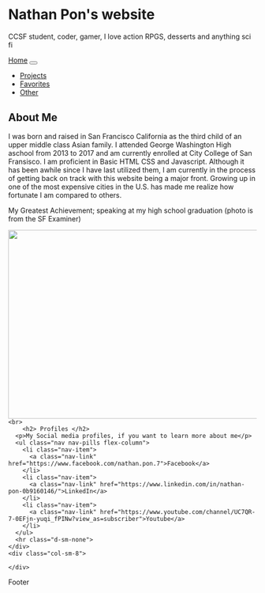 <!DOCTYPE html>
<html lang="en">
<head>
  <title>Nathan Pon's Website</title>
  <meta charset="utf-8">
  <meta name="viewport" content="width=device-width, initial-scale=1">
  <link rel="stylesheet" href="https://maxcdn.bootstrapcdn.com/bootstrap/4.1.3/css/bootstrap.min.css">
  <script src="https://ajax.googleapis.com/ajax/libs/jquery/3.3.1/jquery.min.js"></script>
  <script src="https://cdnjs.cloudflare.com/ajax/libs/popper.js/1.14.3/umd/popper.min.js"></script>
  <script src="https://maxcdn.bootstrapcdn.com/bootstrap/4.1.3/js/bootstrap.min.js"></script>
  <style>
  </style>
</head>
<body>

<div class="jumbotron text-center" style="margin-bottom:0">
  <h1>Nathan Pon's website</h1>
  <p>CCSF student, coder, gamer, I love action RPGS, desserts and anything sci fi</p> 
</div>

<nav class="navbar navbar-expand-sm bg-dark navbar-dark">
  <a class="navbar-brand" href="#">Home</a>
  <button class="navbar-toggler" type="button" data-toggle="collapse" data-target="#collapsibleNavbar">
    <span class="navbar-toggler-icon"></span>
  </button>
  <div class="collapse navbar-collapse" id="collapsibleNavbar">
    <ul class="navbar-nav">
      <li class="nav-item">
        <a class="nav-link" href="#">Projects</a>
      </li>
      <li class="nav-item">
        <a class="nav-link" href="#">Favorites</a>
      </li>
      <li class="nav-item">
        <a class="nav-link" href="#">Other</a>
      </li>    
    </ul>
  </div>  
</nav>

<div class="container" style="margin-top:30px">
  <div class="row">
    <div class="col-sm-4">
      <h2>About Me</h2>
      <P> I was born and raised in San Francisco California as the third child of an upper middle class Asian family. I attended George Washington High aschool from 2013 to 2017 and am currently enrolled at City College of San Fransisco. I am proficient in Basic HTML CSS and Javascript. Although it has been awhile since I have last utilized them, I am currently in the process of getting back on track with this website being a major front.  Growing up in one of the most expensive cities in the U.S. has made me realize how fortunate I am compared to others.  </P>
      <p>My Greatest Achievement; speaking at my high school graduation (photo is from the SF Examiner)</p>
        <img src =" http://s79f01z693v3ecoes3yyjsg1.wpengine.netdna-cdn.com/wp-content/uploads/2017/05/AP5T1525-copy.jpg" width="600" height="382"
      
    <br> 
        <h2> Profiles </h2>
      <p>My Social media profiles, if you want to learn more about me</p>
      <ul class="nav nav-pills flex-column">
        <li class="nav-item">
          <a class="nav-link" href="https://www.facebook.com/nathan.pon.7">Facebook</a>
        </li>
        <li class="nav-item">
          <a class="nav-link" href="https://www.linkedin.com/in/nathan-pon-0b9160146/">LinkedIn</a>
        </li>
        <li class="nav-item">
          <a class="nav-link" href="https://www.youtube.com/channel/UC7QR-7-0EFjn-yuqi_fPINw?view_as=subscriber">Youtube</a>
        </li>
      </ul>
      <hr class="d-sm-none">
    </div>
    <div class="col-sm-8">
    
    </div>
  </div>
</div>

<div class="jumbotron text-center" style="margin-bottom:0">
  <p>Footer</p>
</div>

</body>
</html>
